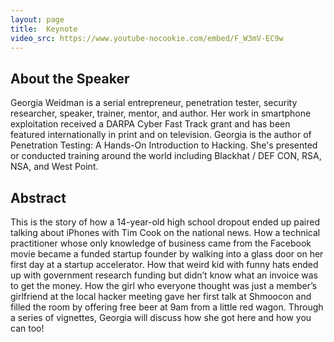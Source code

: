 ```yaml
---
layout: page
title:  Keynote
video_src: https://www.youtube-nocookie.com/embed/F_W3mV-EC9w
---
```


About the Speaker  
-----------------
Georgia Weidman is a serial entrepreneur, penetration tester, security researcher, speaker, trainer, mentor, and author. Her work in smartphone exploitation received a DARPA Cyber Fast Track grant and has been featured internationally in print and on television. Georgia is the author of Penetration Testing: A Hands-On Introduction to Hacking. She's presented or conducted training around the world including Blackhat / DEF CON, RSA, NSA, and West Point. 


Abstract
-----------------
This is the story of how a 14-year-old high school dropout ended up paired talking about iPhones with Tim Cook on the national news. How a technical practitioner whose only knowledge of business came from the Facebook movie became a funded startup founder by walking into a glass door on her first day at a startup accelerator. How that weird kid with funny hats ended up with government research funding but didn’t know what an invoice was to get the money. How the girl who everyone thought was just a member’s girlfriend at the local hacker meeting gave her first talk at Shmoocon and filled the room by offering free beer at 9am from a little red wagon. Through a series of vignettes, Georgia will discuss how she got here and how you can too!
